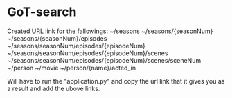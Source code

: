 # GoT-search
Created URL link for the fallowings: 
~/seasons
~/seasons/{seasonNum}
~/seasons/{seasonNum}/episodes
~/seasons/seasonNum/episodes/{episodeNum}
~/seasons/seasonNum/episodes/{episodeNum}/scenes
~/seasons/seasonNum/episodes/{episodeNum}/scenes/sceneNum
~/person
~/movie
~/person/{name}/acted_in

Will have to run the "application.py" and copy the url link that it gives you as a result and add the ubove links.
